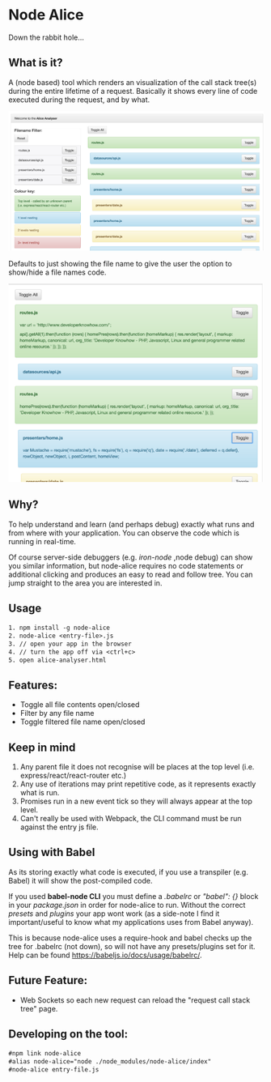 # Node Alice
Down the rabbit hole...

## What is it?

A (node based) tool which renders an visualization of the call stack tree(s) during the entire lifetime of a request. Basically it shows every line of code executed during the request, and by what. 

![alt tag](/imgs/analyser.png)

Defaults to just showing the file name to give the user the option to show/hide a file names code.

![alt tag](/imgs/toggled.png)


## Why?
To help understand and learn (and perhaps debug) exactly what runs and from where with your application. You can observe the code which is running in real-time. 

Of course server-side debuggers (e.g. _iron-node_ ,node debug) can show you similar information, but node-alice requires no code statements or additional clicking and produces an easy to read and follow tree. You can jump straight to the area you are interested in.

## Usage
    1. npm install -g node-alice
    2. node-alice <entry-file>.js
    3. // open your app in the browser
    4. // turn the app off via <ctrl+c>
    5. open alice-analyser.html

## Features:
 - Toggle all file contents open/closed
 - Filter by any file name
 - Toggle filtered file name open/closed

## Keep in mind
  1. Any parent file it does not recognise will be places at the top level (i.e. express/react/react-router etc.)
  2. Any use of iterations may print repetitive code, as it represents exactly what is run.
  3. Promises run in a new event tick so they will always appear at the top level.
  4. Can't really be used with Webpack, the CLI command must be run against the entry js file.


## Using with Babel
As its storing exactly what code is executed, if you use a transpiler (e.g. Babel) it will show the post-compiled code.

If you used <b>babel-node CLI</b> you must define a _.babelrc_ or _"babel": {}_ block in your _package.json_ in order for node-alice to run. Without the correct _presets_ and _plugins_ your app wont work (as a side-note I find it important/useful to know what my applications uses from Babel anyway).

This is because node-alice uses a require-hook and babel checks up the tree for .babelrc (not down), so will not have any presets/plugins set for it. Help can be found https://babeljs.io/docs/usage/babelrc/.


## Future Feature:
 - Web Sockets so each new request can reload the "request call stack tree" page.

## Developing on the tool:

    #npm link node-alice
    #alias node-alice="node ./node_modules/node-alice/index"
    #node-alice entry-file.js
